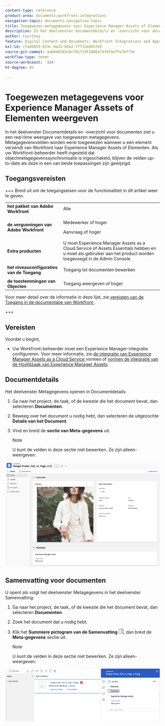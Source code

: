 ```yaml
---
content-type: reference
product-area: documents;workfront-integrations
navigation-topic: documents-navigation-topic
title: Toegewezen metagegevens voor Experience Manager Assets of Elementen weergeven
description: In het deelvenster Documentdetails en -overzicht voor documenten ziet u een real-time weergave van toegewezen metagegevens.
author: Courtney
feature: Digital Content and Documents, Workfront Integrations and Apps
exl-id: cfad5855-033c-4a15-b5a2-7ff32ed65fe9
source-git-commit: 4a0448583cbcfd1f1df10d6474fdf4e77e7bff3e
workflow-type: tm+mt
source-wordcount: '324'
ht-degree: 0%

---
```


# Toegewezen metagegevens voor Experience Manager Assets of Elementen weergeven

In het deelvenster Documentdetails en -overzicht voor documenten ziet u een real-time weergave van toegewezen metagegevens. Metagegevensvelden worden eerst toegewezen wanneer u een element verzendt van Workfront naar Experience Manager Assets of Elementen. Als uw Workfront-beheerder heeft ingesteld dat objectmetagegevenssynchronisatie is ingeschakeld, blijven de velden up-to-date als deze in een van beide toepassingen zijn gewijzigd.

## Toegangsvereisten

+++ Breid uit om de toegangseisen voor de functionaliteit in dit artikel weer te geven.

<table>
  <tr>
   <td><strong> het pakket van Adobe Workfront </strong>
   </td>
   <td>Alle
   </td>
  </tr>
  <tr>
   <td><strong> de vergunningen van Adobe Workfront </strong>
   </td>
   <td>
   <p>Medewerker of hoger</p>
   <p>Aanvraag of hoger</p>
   </td>
  </tr>
  <tr>
   <td><strong> Extra producten </strong>
   </td>
   <td>U moet Experience Manager Assets as a Cloud Service of Assets Essentials hebben en u moet als gebruiker aan het product worden toegevoegd in de Admin Console.
   </td>
  </tr>
  <tr>
   <td><strong> het niveauconfiguraties van de Toegang </strong>
   </td>
   <td><p>Toegang tot documenten bewerken</p>
   </td>
  </tr>
  <tr>
   <td><strong> de toestemmingen van Objecten </strong>
   </td>
   <td>Toegang weergeven of hoger
   </td>
  </tr>
</table>


Voor meer detail over de informatie in deze lijst, zie [&#x200B; vereisten van de Toegang in de documentatie van Workfront &#x200B;](/help/quicksilver/administration-and-setup/add-users/access-levels-and-object-permissions/access-level-requirements-in-documentation.md).

+++

## Vereisten

Voordat u begint,

* Uw Workfront-beheerder moet een Experience Manager-integratie configureren. Voor meer informatie, zie [&#x200B; de integratie van Experience Manager Assets as a Cloud Service &#x200B;](/help/quicksilver/administration-and-setup/configure-integrations/configure-aacs-integration.md) vormen of [&#x200B; vormen de integratie van de Hoofdzaak van Experience Manager Assets &#x200B;](/help/quicksilver/documents/adobe-workfront-for-experience-manager-assets-essentials/setup-asset-essentials.md).


## Documentdetails

Het deelvenster Metagegevens openen in Documentdetails:

1. Ga naar het project, de taak, of de kwestie die het document bevat, dan selecteren **Documenten**.
1. Beweeg over het document u nodig hebt, dan selecteren de uitgezochte **Details van het Document**.
1. Vind en breid de **sectie van Meta-gegevens** uit.

   >[!NOTE]
   >
   >U kunt de velden in deze sectie niet bewerken. Ze zijn alleen-weergeven.

![&#x200B; paneel van documentdetails &#x200B;](assets/metadata-panel-doc-details.png)


## Samenvatting voor documenten

U opent als volgt het deelvenster Metagegevens in het deelvenster Samenvatting:

1. Ga naar het project, de taak, of de kwestie die het document bevat, dan selecteren **Documenten**.
1. Zoek het document dat u nodig hebt.
1. Klik het **Summiere pictogram van de Samenvatting** ![&#x200B; summiere pictogram &#x200B;](assets/summary-panel-icon.png), dan breid de **Meta-gegevens** sectie uit.

   >[!NOTE]
   >
   >U kunt de velden in deze sectie niet bewerken. Ze zijn alleen-weergeven.

![&#x200B; samenvatting voor documenten &#x200B;](assets/metadata-panel-summary.png)
